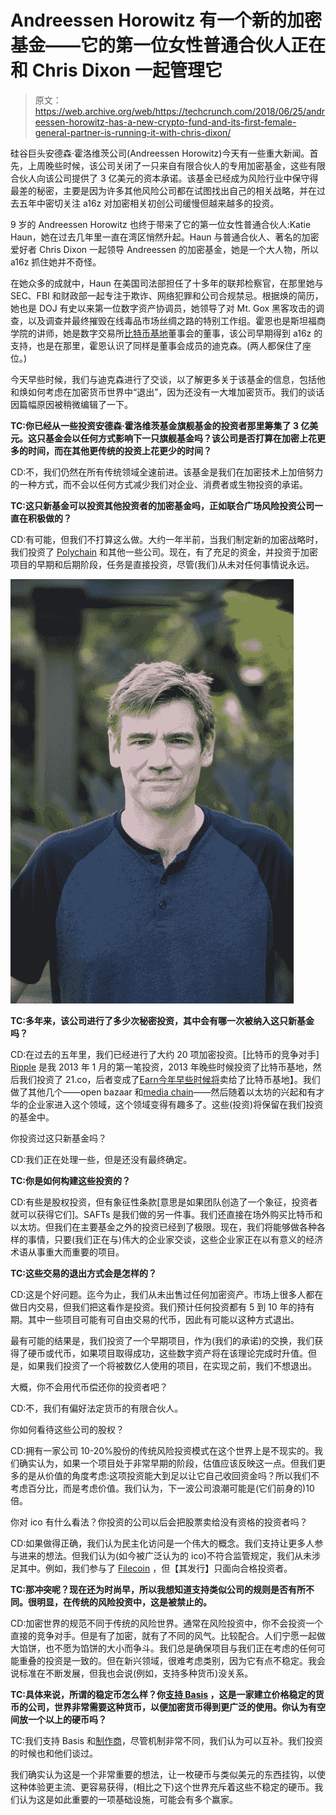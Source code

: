 # Andreessen Horowitz 有一个新的加密基金——它的第一位女性普通合伙人正在和 Chris Dixon 一起管理它 

> 原文：<https://web.archive.org/web/https://techcrunch.com/2018/06/25/andreessen-horowitz-has-a-new-crypto-fund-and-its-first-female-general-partner-is-running-it-with-chris-dixon/>

硅谷巨头安德森·霍洛维茨公司(Andreessen Horowitz)今天有一些重大新闻。首先，上周晚些时候，该公司关闭了一只来自有限合伙人的专用加密基金，这些有限合伙人向该公司提供了 3 亿美元的资本承诺。该基金已经成为风险行业中保守得最差的秘密，主要是因为许多其他风险公司都在试图找出自己的相关战略，并在过去五年中密切关注 a16z 对加密相关初创公司缓慢但越来越多的投资。

9 岁的 Andreessen Horowitz 也终于带来了它的第一位女性普通合伙人:Katie Haun，她在过去几年里一直在湾区悄然升起。Haun 与普通合伙人、著名的加密爱好者 Chris Dixon 一起领导 Andreessen 的加密基金，她是一个大人物，所以 a16z 抓住她并不奇怪。

在她众多的成就中，Haun 在美国司法部担任了十多年的联邦检察官，在那里她与 SEC、FBI 和财政部一起专注于欺诈、网络犯罪和公司合规禁忌。根据焕的简历，她也是 DOJ 有史以来第一位数字资产协调员，她领导了对 Mt. Gox 黑客攻击的调查，以及调查并最终摧毁在线毒品市场丝绸之路的特别工作组。霍恩也是斯坦福商学院的讲师，她是数字交易所[比特币基地](https://web.archive.org/web/20221025225854/https://www.coinbase.com/)董事会的董事，该公司早期得到 a16z 的支持，也是在那里，霍恩认识了同样是董事会成员的迪克森。(两人都保住了座位。)

今天早些时候，我们与迪克森进行了交谈，以了解更多关于该基金的信息，包括他和焕如何考虑在加密货币世界中“退出”，因为还没有一大堆加密货币。我们的谈话因篇幅原因被稍微编辑了一下。

**TC:你已经从一些投资安德森·霍洛维茨基金旗舰基金的投资者那里筹集了 3 亿美元。这只基金会以任何方式影响下一只旗舰基金吗？该公司是否打算在加密上花更多的时间，而在其他更传统的投资上花更少的时间？**

CD:不，我们仍然在所有传统领域全速前进。该基金是我们在加密技术上加倍努力的一种方式，而不会以任何方式减少我们对企业、消费者或生物投资的承诺。

**TC:这只新基金可以投资其他投资者的加密基金吗，正如联合广场风险投资公司一直在积极做的？**

CD:有可能，但我们不打算这么做。大约一年半前，当我们制定新的加密战略时，我们投资了 [Polychain](https://web.archive.org/web/20221025225854/http://polychain.capital/) 和其他一些公司。现在，有了充足的资金，并投资于加密项目的早期和后期阶段，任务是直接投资，尽管(我们)从未对任何事情说永远。

![](img/1d44afae61472aff5e6a9d787718ed0d.png)

**TC:多年来，该公司进行了多少次秘密投资，其中会有哪一次被纳入这只新基金吗？**

CD:在过去的五年里，我们已经进行了大约 20 项加密投资。[比特币的竞争对手] [Ripple](https://web.archive.org/web/20221025225854/https://ripple.com/) 是我 2013 年 1 月的第一笔投资，2013 年晚些时候投资了比特币基地，然后我们投资了 21.co，后者变成了[Earn](https://web.archive.org/web/20221025225854/https://earn.com/)[今年早些时候将](https://web.archive.org/web/20221025225854/https://techcrunch.com/2018/04/16/coinbase-buys-earn-com-and-makes-ceo-balaji-srinivasan-its-first-cto/)卖给了比特币基地】。我们做了其他几个——open bazaar 和[media chain](https://web.archive.org/web/20221025225854/http://www.mediachain.io/)——然后随着以太坊的兴起和有才华的企业家进入这个领域，这个领域变得有趣多了。这些(投资)将保留在我们投资的基金中。

你投资过这只新基金吗？

CD:我们正在处理一些，但是还没有最终确定。

**TC:你是如何构建这些投资的？**

CD:有些是股权投资，但有象征性条款[意思是如果团队创造了一个象征，投资者就可以获得它们]。SAFTs 是我们做的另一件事。我们还直接在场外购买比特币和以太坊。但我们在主要基金之外的投资已经到了极限。现在，我们将能够做各种各样的事情，只要(我们正在与)伟大的企业家交谈，这些企业家正在以有意义的经济术语从事重大而重要的项目。

**TC:这些交易的退出方式会是怎样的？**

CD:这是个好问题。迄今为止，我们从未出售过任何加密资产。市场上很多人都在做日内交易，但我们把这看作是投资。我们预计任何投资都有 5 到 10 年的持有期。其中一些项目可能有可自由交易的代币，因此有可能以这种方式退出。

最有可能的结果是，我们投资了一个早期项目，作为(我们的承诺)的交换，我们获得了硬币或代币，如果项目取得成功，这些数字资产将在该理论完成时升值。但是，如果我们投资了一个将被数亿人使用的项目，在实现之前，我们不想退出。

大概，你不会用代币偿还你的投资者吧？

CD:不，我们有偏好法定货币的有限合伙人。

你如何看待这些公司的股权？

CD:拥有一家公司 10-20%股份的传统风险投资模式在这个世界上是不现实的。我们确实认为，如果一个项目处于非常早期的阶段，估值应该反映这一点。但我们更多的是从价值的角度考虑:这项投资能大到足以让它自己收回资金吗？所以我们不考虑百分比，而是考虑价值。我们认为，下一波公司浪潮可能是(它们前身的)10 倍。

你对 ico 有什么看法？你投资的公司以后会把股票卖给没有资格的投资者吗？

CD:如果做得正确，我们认为民主化访问是一个伟大的概念。我们支持让更多人参与进来的想法。但我们认为(如今被广泛认为的 ico)不符合监管规定，我们从未涉足其中。例如，我们参与了 [Filecoin](https://web.archive.org/web/20221025225854/https://techcrunch.com/2017/08/10/filecoins-ico-opens-today-for-accredited-investors-after-raising-52m-from-advisers/) ，但【其发行】只面向合格投资者。

**TC:那冲突呢？现在还为时尚早，所以我想知道支持类似公司的规则是否有所不同。很明显，在传统的风险投资中，这是被禁止的。**

CD:加密世界的规范不同于传统的风险世界。通常在风险投资中，你不会投资一个直接的竞争对手。但是有了加密，就有了不同的风气。比较配合。人们宁愿一起做大馅饼，也不愿为馅饼的大小而争斗。我们总是确保项目与我们正在考虑的任何可能重叠的投资是一致的。但在新兴领域，很难考虑类别，因为它有点不稳定。我会说标准在不断发展，但我也会说(例如，支持多种货币)没关系。

**TC:具体来说，所谓的稳定币怎么样？你[支持 Basis](https://web.archive.org/web/20221025225854/https://techcrunch.com/2018/04/18/basis-a-year-old-startup-thats-building-a-price-stable-cryptocurrency-just-raised-133-million-from-top-investors/) ，这是一家建立价格稳定的货币的公司，世界非常需要这种货币，以便加密货币得到更广泛的使用。你认为有空间放一个以上的硬币吗？**

TC:我们支持 Basis 和[制作商](https://web.archive.org/web/20221025225854/https://makerdao.com/)，尽管机制非常不同，我们认为可以互补。我们投资的时候也和他们谈过。

我们确实认为这是一个非常重要的想法，让一枚硬币与类似美元的东西挂钩，以使这种体验更主流、更容易获得，(相比之下)这个世界充斥着这些不稳定的硬币。我们认为这是如此重要的一项基础设施，可能会有多个赢家。